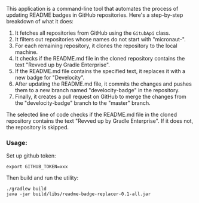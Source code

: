This application is a command-line tool that automates the process of updating README badges in GitHub repositories. Here's a step-by-step breakdown of what it does:

1. It fetches all repositories from GitHub using the `GitubApi` class.
2. It filters out repositories whose names do not start with "micronaut-".
3. For each remaining repository, it clones the repository to the local machine.
4. It checks if the README.md file in the cloned repository contains the text "Revved up by Gradle Enterprise".
5. If the README.md file contains the specified text, it replaces it with a new badge for "Develocity".
6. After updating the README.md file, it commits the changes and pushes them to a new branch named "develocity-badge" in the repository.
7. Finally, it creates a pull request on GitHub to merge the changes from the "develocity-badge" branch to the "master" branch.

The selected line of code checks if the README.md file in the cloned repository contains the text "Revved up by Gradle Enterprise". If it does not, the repository is skipped.

### Usage:

Set up github token:
```
export GITHUB_TOKEN=xxx
```

Then build and run the utility:
```
./gradlew build
java -jar build/libs/readme-badge-replacer-0.1-all.jar
```
